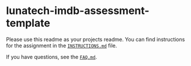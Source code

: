 # lunatech-imdb-assessment-template

Please use this readme as your projects readme. You can find instructions for
the assignment in the [`INSTRUCTIONS.md`](INSTRUCTIONS.md) file.

If you have questions, see the [`FAQ.md`](FAQ.md).
